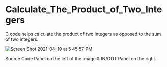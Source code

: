 # Calculate_The_Product_of_Two_Integers
C code helps calculate the product of two integers as opposed to the sum of two integers. 

![Screen Shot 2021-04-19 at 5 45 57 PM](https://user-images.githubusercontent.com/82624469/115307475-405c5c00-a137-11eb-8030-9d6707454624.png)

Source Code Panel on the left of the image & IN/OUT Panel on the right.
